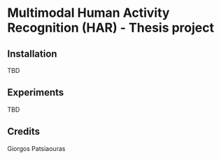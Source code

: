 # Multimodal Human Activity Recognition (HAR) - Thesis project

## Installation
TBD

## Experiments
TBD

## Credits
Giorgos Patsiaouras
